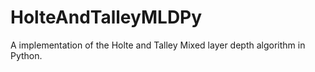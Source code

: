 # HolteAndTalleyMLDPy
A implementation of the Holte and Talley Mixed layer depth algorithm in Python.
